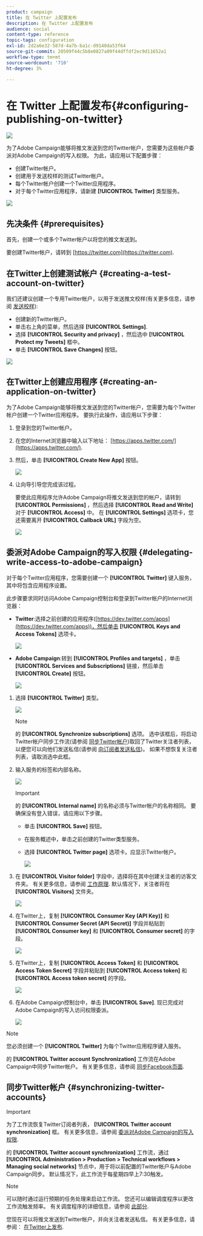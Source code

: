 ```yaml
---
product: campaign
title: 在 Twitter 上配置发布
description: 在 Twitter 上配置发布
audience: social
content-type: reference
topic-tags: configuration
exl-id: 2d2a6e32-587d-4a7b-ba1c-d9140da53f64
source-git-commit: 20509f44c5b8e0827a09f44dffdf2ec9d11652a1
workflow-type: tm+mt
source-wordcount: '710'
ht-degree: 3%

---
```


# 在 Twitter 上配置发布{#configuring-publishing-on-twitter}

![](../../assets/v7-only.svg)

为了Adobe Campaign能够将推文发送到您的Twitter帐户，您需要为这些帐户委派对Adobe Campaign的写入权限。 为此，请应用以下配置步骤：

* 创建Twitter帐户。
* 创建用于发送校样的测试Twitter帐户。
* 每个Twitter帐户创建一个Twitter应用程序。
* 对于每个Twitter应用程序，请新建 **[!UICONTROL Twitter]** 类型服务。

![](assets/social_diagram_twitter_service.png)

## 先决条件 {#prerequisites}

首先，创建一个或多个Twitter帐户以将您的推文发送到。

要创建Twitter帐户，请转到 [https://twitter.com](https://twitter.com).

## 在Twitter上创建测试帐户 {#creating-a-test-account-on-twitter}

我们还建议创建一个专用Twitter帐户，以用于发送推文校样(有关更多信息，请参阅 [发送校样](../../social/using/publishing-on-twitter.md#sending-the-proof)):

* 创建新的Twitter帐户。
* 单击右上角的菜单，然后选择 **[!UICONTROL Settings]**.
* 选择 **[!UICONTROL Security and privacy]** ，然后选中 **[!UICONTROL Protect my Tweets]** 框中。
* 单击 **[!UICONTROL Save Changes]** 按钮。

![](assets/social_twitter_test_page.png)

## 在Twitter上创建应用程序 {#creating-an-application-on-twitter}

为了Adobe Campaign能够将推文发送到您的Twitter帐户，您需要为每个Twitter帐户创建一个Twitter应用程序。 要执行此操作，请应用以下步骤：

1. 登录到您的Twitter帐户。
1. 在您的Internet浏览器中输入以下地址： [https://apps.twitter.com/](https://apps.twitter.com/).
1. 然后，单击 **[!UICONTROL Create New App]** 按钮。

   ![](assets/social_create_twitter_app_001.png)

1. 让向导引导您完成该过程。

   要使此应用程序允许Adobe Campaign将推文发送到您的帐户，请转到 **[!UICONTROL Permissions]** ，然后选择 **[!UICONTROL Read and Write]** 对于 **[!UICONTROL Access]** 中。 在 **[!UICONTROL Settings]** 选项卡，您还需要离开 **[!UICONTROL Callback URL]** 字段为空。

   ![](assets/social_create_twitter_app_002.png)

## 委派对Adobe Campaign的写入权限 {#delegating-write-access-to-adobe-campaign}

对于每个Twitter应用程序，您需要创建一个 **[!UICONTROL Twitter]** 键入服务，其中将包含应用程序设置。

此步骤要求同时访问Adobe Campaign控制台和登录到Twitter帐户的Internet浏览器：

* **Twitter**:选择之前创建的应用程序([https://dev.twitter.com/apps](https://dev.twitter.com/apps))，然后单击 **[!UICONTROL Keys and Access Tokens]** 选项卡。

   ![](assets/social_twitter_service_002.png)

* **Adobe Campaign**:转到 **[!UICONTROL Profiles and targets]** ，单击 **[!UICONTROL Services and Subscriptions]** 链接，然后单击 **[!UICONTROL Create]** 按钮。

   ![](assets/social_twitter_service_007.png)

1. 选择 **[!UICONTROL Twitter]** 类型。

   ![](assets/social_twitter_service_008.png)

   >[!NOTE]
   >
   >的 **[!UICONTROL Synchronize subscriptions]** 选项。 选中该框后，将启动Twitter帐户同步工作流(请参阅 [同步Twitter帐户](#synchronizing-twitter-accounts))取回了Twitter关注者列表，以便您可以向他们发送私信(请参阅 [向订阅者发送私信](../../social/using/publishing-on-twitter.md#sending-direct-messages-to-subscribers))。 如果不想恢复关注者列表，请取消选中此框。

1. 输入服务的标签和内部名称。

   ![](assets/social_twitter_service_009.png)

   >[!IMPORTANT]
   >
   >的 **[!UICONTROL Internal name]** 的名称必须与Twitter帐户的名称相同。 要确保没有登入错误，请应用以下步骤。

   * 单击 **[!UICONTROL Save]** 按钮。
   * 在服务概述中，单击之前创建的Twitter类型服务。
   * 选择 **[!UICONTROL Twitter page]** 选项卡。应显示Twitter帐户。

      ![](assets/social_twitter_service_010.png)

1. 在 **[!UICONTROL Visitor folder]** 字段中，选择将在其中创建关注者的访客文件夹。 有关更多信息，请参阅 [工作原理](../../social/using/publishing-on-twitter.md#operating-principle). 默认情况下，关注者将在 **[!UICONTROL Visitors]** 文件夹。

   ![](assets/social_twitter_service_010_b.png)

1. 在Twitter上，复制 **[!UICONTROL Consumer Key (API Key)]** 和 **[!UICONTROL Consumer Secret (API Secret)]** 字段并粘贴到 **[!UICONTROL Consumer key]** 和 **[!UICONTROL Consumer secret]** 的字段。

   ![](assets/social_twitter_service_012.png)

1. 在Twitter上，复制 **[!UICONTROL Access Token]** 和 **[!UICONTROL Access Token Secret]** 字段并粘贴到 **[!UICONTROL Access token]** 和 **[!UICONTROL Access token secret]** 的字段。

   ![](assets/social_twitter_service_013.png)

1. 在Adobe Campaign控制台中，单击 **[!UICONTROL Save]**. 现已完成对Adobe Campaign的写入访问权限委派。

   ![](assets/social_twitter_service_014.png)

>[!NOTE]
>
>您必须创建一个 **[!UICONTROL Twitter]** 为每个Twitter应用程序键入服务。

的 **[!UICONTROL Twitter account Synchronization]** 工作流在Adobe Campaign中同步Twitter帐户。 有关更多信息，请参阅 [同步Facebook页面](../../social/using/publishing-on-facebook-walls.md#synchronizing-facebook-pages).

## 同步Twitter帐户 {#synchronizing-twitter-accounts}

>[!IMPORTANT]
>
>为了工作流恢复Twitter订阅者列表， **[!UICONTROL Twitter account synchronization]** 框。 有关更多信息，请参阅 [委派对Adobe Campaign的写入权限](#delegating-write-access-to-adobe-campaign).

的 **[!UICONTROL Twitter account synchronization]** 工作流，通过 **[!UICONTROL Administration > Production > Technical workflows > Managing social networks]** 节点中，用于将以前配置的Twitter帐户与Adobe Campaign同步。 默认情况下，此工作流于每星期四早上7:30触发。

>[!NOTE]
>
>可以随时通过运行预期的任务处理来启动工作流。 您还可以编辑调度程序以更改工作流触发频率。 有关调度程序的详细信息，请参阅 [此部分](../../workflow/using/scheduler.md).

您现在可以将推文发送到Twitter帐户，并向关注者发送私信。 有关更多信息，请参阅： [在Twitter上发布](../../social/using/publishing-on-twitter.md).
